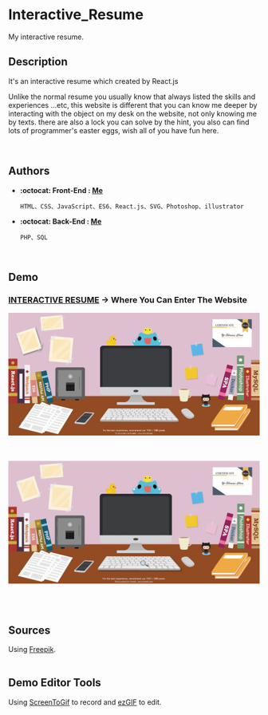 # Interactive_Resume

My interactive resume.
<br/>

## Description

<p>It's an interactive resume which created by React.js </p>
<p>Unlike the normal resume you usually know that always listed the skills and experiences ...etc, this website is different that you can know me deeper by interacting with the object on my desk on the website, not only knowing me by texts. there are also a lock you can solve by the hint, you also can find lots of programmer's easter eggs, wish all of you have fun here. </p>
<br/>

## Authors
* **:octocat: Front-End : [Me](https://github.com/yschen25)**
        
      HTML、CSS、JavaScript、ES6、React.js、SVG、Photoshop、illustrator
      
* **:octocat: Back-End : [Me](https://github.com/yschen25)**

      PHP、SQL
<br/>

## Demo

### **[INTERACTIVE RESUME](https://www.yschen25.com/portfolio/interactiveResume/) -> Where You Can Enter The Website**
<img src="Interactive_Resume_01.png" alt="Interactive_Resume" title="Interactive_Resume">
<br/>
<br/>
<br/>

<p align="center">
   <img src="Interactive_Resume_02.gif" alt="Interactive_Resume" title="Interactive_Resume">
</p>
<br/>
<br/>

## Sources
Using [Freepik](https://www.freepik.com/).
<br/>
<br/>

## Demo Editor Tools
Using [ScreenToGif](http://www.screentogif.com/) to record and [ezGIF](https://ezgif.com/) to edit.
